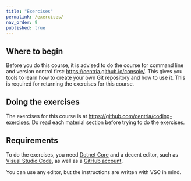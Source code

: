 ```yaml
---
title: "Exercises"
permalink: /exercises/
nav_order: 9
published: true
---
```


## Where to begin

Before you do this course, it is advised to do the course for command line and version control first: https://centria.github.io/console/. This gives you tools to learn how to create your own Git repository and how to use it. This is required for returning the exercises for this course.

## Doing the exercises

The exercises for this course is at https://github.com/centria/coding-exercises. Do read each material section before trying to do the exercises.

## Requirements

To do the exercises, you need [Dotnet Core](https://dotnet.microsoft.com/download) and a decent editor, such as [Visual Studio Code](https://code.visualstudio.com/), as well as a [GitHub account](https://github.com/).

You can use any editor, but the instructions are written with VSC in mind.